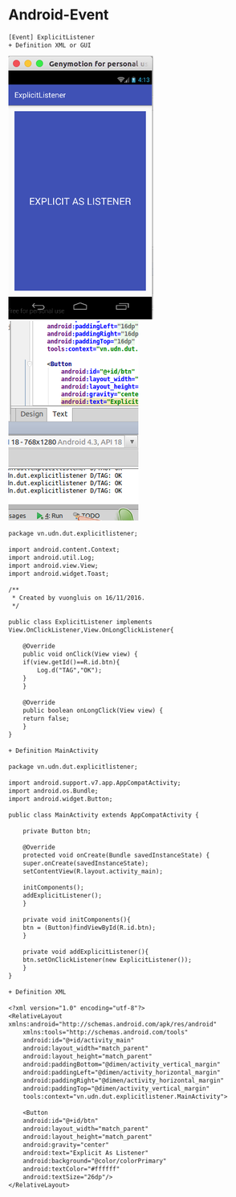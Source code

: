 # Android-Event

    [Event] ExplicitListener
    + Definition XML or GUI

![alt tag](https://github.com/danisluis6/Android-Event/blob/master/ExplicitListener/1.png)
![alt tag](https://github.com/danisluis6/Android-Event/blob/master/ExplicitListener/2.png)

	package vn.udn.dut.explicitlistener;

	import android.content.Context;
	import android.util.Log;
	import android.view.View;
	import android.widget.Toast;

	/**
	 * Created by vuongluis on 16/11/2016.
	 */

	public class ExplicitListener implements View.OnClickListener,View.OnLongClickListener{

	    @Override
	    public void onClick(View view) {
		if(view.getId()==R.id.btn){
		    Log.d("TAG","OK");
		}
	    }

	    @Override
	    public boolean onLongClick(View view) {
		return false;
	    }
	}

    + Definition MainActivity

	package vn.udn.dut.explicitlistener;

	import android.support.v7.app.AppCompatActivity;
	import android.os.Bundle;
	import android.widget.Button;

	public class MainActivity extends AppCompatActivity {

	    private Button btn;

	    @Override
	    protected void onCreate(Bundle savedInstanceState) {
		super.onCreate(savedInstanceState);
		setContentView(R.layout.activity_main);

		initComponents();
		addExplicitListener();
	    }

	    private void initComponents(){
		btn = (Button)findViewById(R.id.btn);
	    }

	    private void addExplicitListener(){
		btn.setOnClickListener(new ExplicitListener());
	    }
	}
 
    + Definition XML

	<?xml version="1.0" encoding="utf-8"?>
	<RelativeLayout xmlns:android="http://schemas.android.com/apk/res/android"
	    xmlns:tools="http://schemas.android.com/tools"
	    android:id="@+id/activity_main"
	    android:layout_width="match_parent"
	    android:layout_height="match_parent"
	    android:paddingBottom="@dimen/activity_vertical_margin"
	    android:paddingLeft="@dimen/activity_horizontal_margin"
	    android:paddingRight="@dimen/activity_horizontal_margin"
	    android:paddingTop="@dimen/activity_vertical_margin"
	    tools:context="vn.udn.dut.explicitlistener.MainActivity">

	    <Button
		android:id="@+id/btn"
		android:layout_width="match_parent"
		android:layout_height="match_parent"
		android:gravity="center"
		android:text="Explicit As Listener"
		android:background="@color/colorPrimary"
		android:textColor="#ffffff"
		android:textSize="26dp"/>
	</RelativeLayout>





